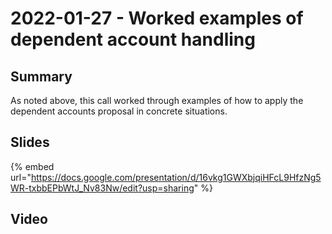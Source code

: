 # 2022-01-27 - Worked examples of dependent account handling

## Summary

As noted above, this call worked through examples of how to apply the dependent accounts proposal in concrete situations.

## Slides

{% embed url="https://docs.google.com/presentation/d/16vkg1GWXbjqiHFcL9HfzNg5WR-txbbEPbWtJ_Nv83Nw/edit?usp=sharing" %}

## Video

